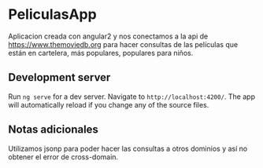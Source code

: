 # PeliculasApp

Aplicacion creada con angular2 y nos conectamos a la api de https://www.themoviedb.org para hacer consultas de
las películas que están en cartelera, más populares, populares para niños.

## Development server

Run `ng serve` for a dev server. Navigate to `http://localhost:4200/`. The app will automatically reload if you change any of the source files.

## Notas adicionales
Utilizamos jsonp para poder hacer las consultas a otros dominios y así no obtener el error de cross-domain.
